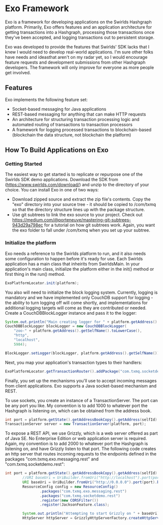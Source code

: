 Exo Framework
=============

Exo is a framework for developing applications on the Swirlds Hashgraph platform.  Primarily, Exo offers features and an application architecture for getting transactions into a Hashgraph, processing those transactions once they've been accepted, and logging transactions out to persistent storage.

Exo was developed to provide the features that Swirlds' SDK lacks that I knew I would need to develop real-world applications.  I'm sure other folks have needs and ideasthat aren't on my radar yet, so I would encourage feature requests and development submissions from other Hashgraph developers.  The framework will only improve for everyone as more people get involved.

Features
--------

Exo implements the following feature set:
- Socket-based messaging for Java applications
- REST-based messaging for anything that can make HTTP requests
- An architecture for structuring transaction processing logic and automated routing of transactions to transaction processors
- A framework for logging processed transactions to blockchain-based (blockchain the data structure, not blockchain the platform)

How To Build Applications on Exo
--------------------------------

### Getting Started
The easiest way to get started is to replicate or repurpose one of the Swirlds SDK demo applications.  Download the SDK from (https://www.swirlds.com/download/) and unzip to the directory of your choice.  You can install Exo in one of two ways:
* Download zipped source and extract the zip file's contents.  Copy the "exo" directory into your source tree - it should be copied to <my source root>/com/txmq so that the directory structure lines up with the package structure.
* Use git subtrees to link the exo source to your project.  Check out https://medium.com/@porteneuve/mastering-git-subtrees-943d29a798ec for a tutorial on how git subtrees work.  Again, you want the exo folder to fall under <source root>/com/txmq when you set up your subtree.

### Initialize the platform
Exo needs a reference to the Swirlds platform to run, and it also needs some configuration to happen before it's ready for use.  Each Swirlds application has a main class that inheirits from SwirldsMain.  In your application's main class, initialize the platform either in the init() method or first thing in the run() method.
```java
ExoPlatformLocator.init(platform);
```
You also will need to initialize the block logging system.  Currently, logging is mandatory and we have implemented only CouchDB support for logging - the ability to turn logging off will come shortly, and implementations for additional logging targets will come as they are contributed or needed.  Create a CouchDBBlockLogger instance and pass it to the logger:
```java
System.out.println("Main creating logger for " + platform.getAddress().getSelfName());
CouchDBBlockLogger blockLogger = new CouchDBBlockLogger(
    "zoo-" + platform.getAddress().getSelfName().toLowerCase(),
    "http",
    "localhost",
    5984);

BlockLogger.setLogger(blockLogger, platform.getAddress().getSelfName());
```

Next, you map your application's transaction types to their handlers:
```java
ExoPlatformLocator.getTransactionRouter().addPackage("com.txmq.socketdemo.transactions");
```

Finally, you set up the mechanisms you'll use to accept incoming messages from client applications.  Exo supports a Java socket-based mechanism and REST.

To use sockets, you create an instance of a TransactionServer.  The port can be any port you like.  My convention is to add 1000 to whatever port the Hashgraph is listening on, which can be obtained from the address book.
```java
int port = platform.getState().getAddressBookCopy().getAddress(selfId).getPortExternalIpv4() + 1000
TransactionServer server = new TransactionServer(platform, port);
```

To expose a REST API, we use Grizzly, which is a web server offered as part of Java SE.  No Enterprise Edition or web application server is required.  Again, my convention is to add 2000 to whatever port the Hashgraph is listening on, and have Grizzly listen to that port.  The following code creates an http server that routes incoming requests to the endpoints defined in the packages "com.txmq.exo.messaging.rest" and "com.txmq.socketdemo.rest":
```java
int port = platform.getState().getAddressBookCopy().getAddress(selfId).getPortExternalIpv4() + 2000;
		//URI baseUri = UriBuilder.fromUri("http://localhost").port(port).build();
		URI baseUri = UriBuilder.fromUri("http://0.0.0.0").port(port).build();
		ResourceConfig config = new ResourceConfig()
				.packages("com.txmq.exo.messaging.rest")
				.packages("com.txmq.socketdemo.rest")
				.register(new CORSFilter())
				.register(JacksonFeature.class);

		System.out.println("Attempting to start Grizzly on " + baseUri);
		HttpServer httpServer = GrizzlyHttpServerFactory.createHttpServer(baseUri, config);
```

